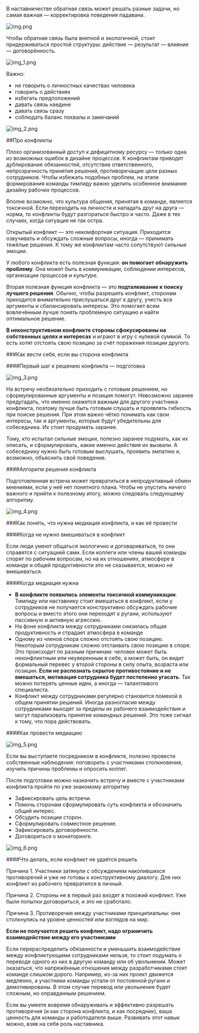 В наставничестве обратная связь может решать разные задачи, но самая важная — корректировка поведения падавана.

![img.png](img.png)

Чтобы обратная связь была внятной и экологичной, стоит придерживаться простой структуры: действие — результат — влияние — договорённость.

![img_1.png](img_1.png)

Важно:
- не говорить о личностных качествах человека
- говорить о действиях
- избегать предположений
- давать связь наедине
- давать связь сразу
- соблюдать баланс похвалы и замечаний


![img_2.png](img_2.png)


##Про конфликты


Плохо организованный доступ к дефицитному ресурсу — только одна из возможных ошибок в дизайне процессов. К конфликтам приводят дублирование обязанностей, отсутствие ответственного, непрозрачность принятия решений, противоречащие цели разных сотрудников.
Чтобы избежать подобных проблем, на этапе формирования команды тимлиду важно уделить особенное внимание дизайну рабочих процессов. 


Вполне возможно, что культура общения, принятая в команде, является токсичной. 
Если переходить на личности и нападать друг на друга — норма, то конфликты будут разгораться быстро и часто. Даже в тех случаях, когда ситуация не так остра.

Открытый конфликт — это некомфортная ситуация. Приходится озвучивать и обсуждать сложные вопросы, иногда — принимать тяжёлые решения. К тому же конфликтам часто сопутствуют сильные эмоции. 

У любого конфликта есть полезная функция: **он помогает обнаружить проблему**. Она может быть в коммуникации, соблюдении интересов, организации процессов и культуре.

Вторая полезная функция конфликта — это **подталкивание к поиску лучшего решения**. Обычно, чтобы разрешить конфликт, сторонам приходится внимательно прислушаться друг к другу, учесть все аргументы и сбалансировать интересы. Это помогает всем вовлечённым лучше понять проблемную ситуацию и найти оптимальное решение.

**В неконструктивном конфликте стороны сфокусированы на собственных целях и интересах** и играют в игру с нулевой суммой. То есть хотят отстоять свою позицию за счёт поражения позиции другого.


###Как вести себя, если вы сторона конфликта


####Первый шаг к решению конфликта — подготовка

![img_3.png](img_3.png)

На встречу необязательно приходить с готовым решением, но сформулированные аргументы и позиция помогут.
Невозможно заранее предугадать, что именно окажется важным для другого участника конфликта, поэтому лучше быть готовым слушать и проявлять гибкость при поиске решения. 
При этом важно чётко понимать как свои интересы, так и аргументы, которые будут убедительны для собеседника. Их стоит продумать заранее.

Тому, кто испытал сильные эмоции, полезно заранее подумать, как их описать, и сформулировать, какие именно действия их вызвали. 
А собеседнику нужно быть готовым выслушать, проявить эмпатию и, возможно, объяснить своё поведение.


####Алгоритм решения конфликта

Подготовленная встреча может превратиться в непродуктивный обмен мнениями, если у неё нет понятного плана. Чтобы не упустить ничего важного и прийти к полезному итогу, можно следовать следующему алгоритму.

![img_4.png](img_4.png)

###Как понять, что нужна медиация конфликта, и как её провести

####Когда не нужно вмешиваться в конфликт

Если люди умеют общаться экологично и договариваться, то они справятся с ситуацией сами. Если коллеги или члены вашей команды спорят по рабочим вопросам, но на их отношениях, атмосфере в команде и общей продуктивности это не сказывается, можно не вмешиваться.


####Когда медиация нужна

- **В конфликте появились элементы токсичной коммуникации**. 
  Тимлиду или наставнику стоит вмешаться в конфликт, если у сотрудников не получается конструктивно обсуждать рабочие вопросы и вместо этого они переходят к ругани, используют пассивную и активную агрессию.
- На фоне конфликта между сотрудниками снизилась общая продуктивность и страдает атмосфера в команде
- Одному из членов спора сложно отстоять свою позицию. Некоторым сотрудникам сложно отстаивать свою позицию в споре. Это происходит по разным причинам: человек может быть неконфликтным или неуверенным в себе, а может быть, он видит формальный перевес у второй стороны в силу опыта, возраста или позиции.
**Если не распознать скрытое противостояние и не вмешаться, мотивация сотрудника будет постепенно угасать**. Так можно потерять ценные идеи, а иногда — талантливого специалиста.
- Конфликт между сотрудниками регулярно становится помехой в общем принятии решений. Иногда разногласия между сотрудниками выходят за пределы их рабочего взаимодействия и могут парализовать принятие командных решений. Это тоже сигнал к тому, что пора действовать.

####Как провести медиацию

![img_5.png](img_5.png)

Если вы выступаете посредником в конфликте, полезно провести собственные наблюдения: поговорить с участниками столкновения, изучить причины проблемы и опросить коллег. 

После подготовки можно назначить встречу и вместе с участниками конфликта пройти по уже знакомому алгоритму
- Зафиксировать цель встречи.
- Помочь сторонам сформулировать суть конфликта и обозначить общий интерес.
- Обсудить позиции сторон.
- Сформулировать совместное решение.
- Зафиксировать договорённости.
- Договориться о мониторинге.

![img_6.png](img_6.png)


####Что делать, если конфликт не удаётся решить


Причина 1. Участники затянули с обсуждением накопившихся противоречий и уже не готовы к конструктивному диалогу. Для них конфликт из рабочего превратился в личный.

Причина 2. Стороны не в первый раз входят в похожий конфликт. Уже были попытки договориться, и это не сработало.

Причина 3. Противоречия между участниками принципиальны: они столкнулись на уровне ценностей или взглядов на мир. 

**Если не получается решить конфликт, надо ограничить взаимодействие между его участниками**

Если перераспределить обязанности и уменьшить взаимодействие между конфликтующими сотрудниками нельзя, то стоит подумать о переводе одного из них в другую команду или об увольнении.
Может оказаться, что напряжённые отношения между разработчиками стоят команде слишком дорого. Например, из-за них проект движется медленно, а участники команды устали от постоянной ругани и демотивированы. В этом случае перевод или увольнение будет сложным, но оправданным решением.


Если вы умеете вовремя обнаруживать и эффективно разрешать противоречия (и как сторона конфликта, и как посредник), ваша ценность для команды и работодателя выше. Развивать этот навык можно, взяв на себя роль наставника. 


